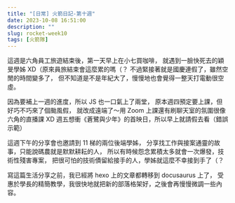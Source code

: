 ```yaml
---
title: "[日常] 火箭日記-第十週"
date: 2023-10-08 16:51:00
description: ""
slug: rocket-week10
tags: [火箭隊]
---
```


這週是六角員工旅遊結束後，第一天早上在小七買咖啡，
就遇到一臉快死去的穎旻學姊 XD（原來員旅結束會這麼累的嗎（？
不過緊接著就是國慶連假了，雖然空閒的時間變多了，
但不知道是不是年紀大了，慢慢地也會覺得一整天打電動很空虛。
<!-- more -->

因為要補上一週的進度，所以 JS 也一口氣上了兩堂，
原本週四預定要上課，但好巧不巧來了個颱風假，
就改成遠端了～用 Zoom 上課還有刷聊天室的氛圍很像六角的直播課 XD
週五想衝《蒼鷺與少年》的首映日，所以早上就請假去看（錯誤示範）

這週下午的分享會也邀請到 11 梯的兩位後端學姊，
分享找工作與接案通靈的故事，只能說碼農就是默默耕耘的人，
所以有時候怨念累積太多就會一次爆發，技術性殘害專案，
把很可怕的技術債留給接手的人，學姊就這麼不幸接到手了（？

寫這篇生活分享之前，我已經將 hexo 上的文章都轉移到 docusaurus 上了，
受惠於學長的精簡教學，我很快地就把新的部落格架好，之後會再慢慢微調一些內容。